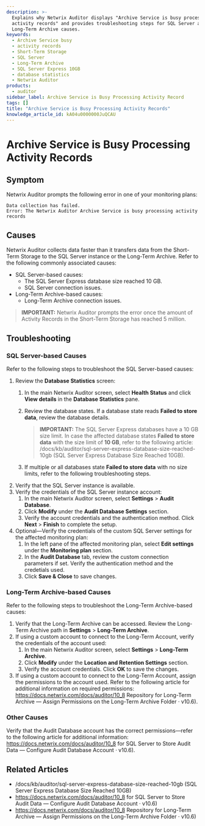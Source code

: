 ```yaml
---
description: >-
  Explains why Netwrix Auditor displays "Archive Service is busy processing
  activity records" and provides troubleshooting steps for SQL Server and
  Long-Term Archive causes.
keywords:
  - Archive Service busy
  - activity records
  - Short-Term Storage
  - SQL Server
  - Long-Term Archive
  - SQL Server Express 10GB
  - database statistics
  - Netwrix Auditor
products:
  - auditor
sidebar_label: Archive Service is Busy Processing Activity Record
tags: []
title: "Archive Service is Busy Processing Activity Records"
knowledge_article_id: kA04u0000000JuQCAU
---
```


# Archive Service is Busy Processing Activity Records

## Symptom

Netwrix Auditor prompts the following error in one of your monitoring plans:

```text
Data collection has failed.
Error: The Netwrix Auditor Archive Service is busy processing activity records
```

## Causes

Netwrix Auditor collects data faster than it transfers data from the Short-Term Storage to the SQL Server instance or the Long-Term Archive. Refer to the following commonly associated causes:

- SQL Server-based causes:
  - The SQL Server Express database size reached 10 GB.
  - SQL Server connection issues.
- Long-Term Archive-based causes:
  - Long-Term Archive connection issues.

> **IMPORTANT:** Netwrix Auditor prompts the error once the amount of Activity Records in the Short-Term Storage has reached 5 million.

## Troubleshooting

### SQL Server-based Causes

Refer to the following steps to troubleshoot the SQL Server-based causes:

1. Review the **Database Statistics** screen:
   1. In the main Netwrix Auditor screen, select **Health Status** and click **View details** in the **Database Statistics** pane.
   2. Review the database states. If a database state reads **Failed to store data**, review the database details.

      > **IMPORTANT:** The SQL Server Express databases have a 10 GB size limit. In case the affected database states **Failed to store data** with the size limit of **10 GB**, refer to the following article: /docs/kb/auditor/sql-server-express-database-size-reached-10gb (SQL Server Express Database Size Reached 10GB).

   3. If multiple or all databases state **Failed to store data** with no size limits, refer to the following troubleshooting steps.
2. Verify that the SQL Server instance is available.
3. Verify the credentials of the SQL Server instance account:
   1. In the main Netwrix Auditor screen, select **Settings** > **Audit Database**.
   2. Click **Modify** under the **Audit Database Settings** section.
   3. Verify the account credentials and the authentication method. Click **Next** > **Finish** to complete the setup.
4. Optional—Verify the credentials of the custom SQL Server settings for the affected monitoring plan:
   1. In the left pane of the affected monitoring plan, select **Edit settings** under the **Monitoring plan** section.
   2. In the **Audit Database** tab, review the custom connection parameters if set. Verify the authentication method and the credetials used.
   3. Click **Save & Close** to save changes.

### Long-Term Archive-based Causes

Refer to the following steps to troubleshoot the Long-Term Archive-based causes:

1. Verify that the Long-Term Archive can be accessed. Review the Long-Term Archive path in **Settings** > **Long-Term Archive**.
2. If using a custom account to connect to the Long-Term Account, verify the credentials of the account used:
   1. In the main Netwrix Auditor screen, select **Settings** > **Long-Term Archive**.
   2. Click **Modify** under the **Location and Retention Settings** section.
   3. Verify the account credentials. Click **OK** to save the changes.
3. If using a custom account to connect to the Long-Term Account, assign the permissions to the account used. Refer to the following article for additional information on required permissions: https://docs.netwrix.com/docs/auditor/10_8 Repository for Long-Term Archive — Assign Permissions on the Long-Term Archive Folder · v10.6).

### Other Causes

Verify that the Audit Database account has the correct permissions—refer to the following article for additional information: https://docs.netwrix.com/docs/auditor/10_8 for SQL Server to Store Audit Data — Configure Audit Database Account · v10.6).

## Related Articles

- /docs/kb/auditor/sql-server-express-database-size-reached-10gb (SQL Server Express Database Size Reached 10GB)
- https://docs.netwrix.com/docs/auditor/10_8 for SQL Server to Store Audit Data — Configure Audit Database Account · v10.6)
- https://docs.netwrix.com/docs/auditor/10_8 Repository for Long-Term Archive — Assign Permissions on the Long-Term Archive Folder · v10.6)

